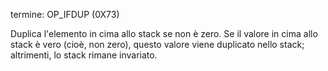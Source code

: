 termine: OP_IFDUP (0X73)

Duplica l'elemento in cima allo stack se non è zero. Se il valore in cima allo stack è vero (cioè, non zero), questo valore viene duplicato nello stack; altrimenti, lo stack rimane invariato.